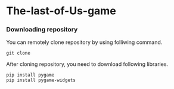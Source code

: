 # The-last-of-Us-game

### Downloading repository

You can remotely clone repository by using folliwing command.

```
git clone 
```

After cloning repository, you need to download following libraries.

```
pip install pygame
pip install pygame-widgets
```

